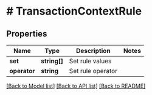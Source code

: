 # # TransactionContextRule

## Properties

Name | Type | Description | Notes
------------ | ------------- | ------------- | -------------
**set** | **string[]** | Set rule values |
**operator** | **string** | Set rule operator |

[[Back to Model list]](../../README.md#models) [[Back to API list]](../../README.md#endpoints) [[Back to README]](../../README.md)
